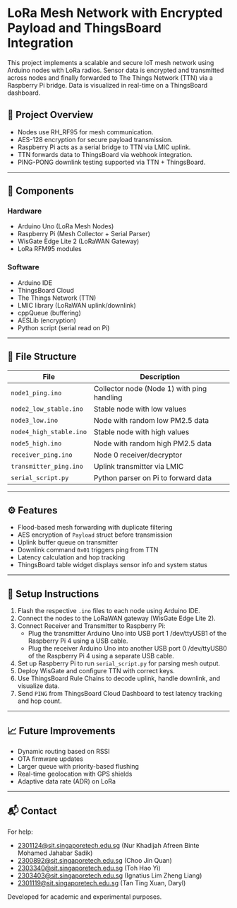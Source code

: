 # LoRa Mesh Network with Encrypted Payload and ThingsBoard Integration

This project implements a scalable and secure IoT mesh network using Arduino nodes with LoRa radios. Sensor data is encrypted and transmitted across nodes and finally forwarded to The Things Network (TTN) via a Raspberry Pi bridge. Data is visualized in real-time on a ThingsBoard dashboard.

## 📡 Project Overview

- Nodes use RH_RF95 for mesh communication.
- AES-128 encryption for secure payload transmission.
- Raspberry Pi acts as a serial bridge to TTN via LMIC uplink.
- TTN forwards data to ThingsBoard via webhook integration.
- PING-PONG downlink testing supported via TTN + ThingsBoard.

---

## 🔧 Components

### Hardware
- Arduino Uno (LoRa Mesh Nodes)
- Raspberry Pi (Mesh Collector + Serial Parser)
- WisGate Edge Lite 2 (LoRaWAN Gateway)
- LoRa RFM95 modules

### Software
- Arduino IDE
- ThingsBoard Cloud
- The Things Network (TTN)
- LMIC library (LoRaWAN uplink/downlink)
- cppQueue (buffering)
- AESLib (encryption)
- Python script (serial read on Pi)

---

## 🔗 File Structure

| File                     | Description                            |
|--------------------------|----------------------------------------|
| `node1_ping.ino`         | Collector node (Node 1) with ping handling |
| `node2_low_stable.ino`   | Stable node with low values            |
| `node3_low.ino`          | Node with random low PM2.5 data        |
| `node4_high_stable.ino`  | Stable node with high values           |
| `node5_high.ino`         | Node with random high PM2.5 data       |
| `receiver_ping.ino`      | Node 0 receiver/decryptor              |
| `transmitter_ping.ino`   | Uplink transmitter via LMIC            |
| `serial_script.py`       | Python parser on Pi to forward data    |

---

## ⚙️ Features

- Flood-based mesh forwarding with duplicate filtering
- AES encryption of `Payload` struct before transmission
- Uplink buffer queue on transmitter
- Downlink command `0x01` triggers ping from TTN
- Latency calculation and hop tracking
- ThingsBoard table widget displays sensor info and system status

---

## 🚀 Setup Instructions

1. Flash the respective `.ino` files to each node using Arduino IDE.
2. Connect the nodes to the LoRaWAN gateway (WisGate Edge Lite 2).
3. Connect Receiver and Transmitter to Raspberry Pi:
    - Plug the transmitter Arduino Uno into USB port 1 /dev/ttyUSB1 of the Raspberry Pi 4 using a USB cable. 
    - Plug the receiver Arduino Uno into another USB port 0 /dev/ttyUSB0 of the Raspberry Pi 4 using a separate USB cable. 
4. Set up Raspberry Pi to run `serial_script.py` for parsing mesh output.
5. Deploy WisGate and configure TTN with correct keys.
6. Use ThingsBoard Rule Chains to decode uplink, handle downlink, and visualize data.
7. Send `PING` from ThingsBoard Cloud Dashboard to test latency tracking and hop count.

---

## 📈 Future Improvements

- Dynamic routing based on RSSI
- OTA firmware updates
- Larger queue with priority-based flushing
- Real-time geolocation with GPS shields
- Adaptive data rate (ADR) on LoRa

---

## 📬 Contact
For help: 
- 2301124@sit.singaporetech.edu.sg (Nur Khadijah Afreen Binte Mohamed Jahabar Sadik)
- 2300892@sit.singaporetech.edu.sg (Choo Jin Quan)
- 2303340@sit.singaporetech.edu.sg (Toh Hao Yi)
- 2303403@sit.singaporetech.edu.sg (Ignatius Lim Zheng Liang)
- 2301119@sit.singaporetech.edu.sg (Tan Ting Xuan, Daryl)

Developed for academic and experimental purposes.